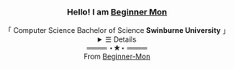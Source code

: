 <h3 align="center">
  Hello! I am <b><a rel="nofollow noopener noreferrer" target="_blank" href="https://github.com/Beginner-Mon">Beginner Mon</a></b>
</h3>

<div align="center">
  「 Computer Science Bachelor of Science <b>Swinburne University</b> 」
</div>

<details align="center">
  <summary> &#9776; Details</summary>
  <br>
  <div align="center">
    <a href="https://github.com/Beginner-Mon?tab=repositories&language=python" target="_blank">
      <img alt="Python" src="https://img.shields.io/badge/-Python-3572A5?style=flat-square&logo=Python&logoColor=white">
    </a>
    <a href="https://github.com/Beginner-Mon?tab=repositories&language=javascript" target="_blank">
      <img alt="Javascript" src="https://img.shields.io/badge/-Javascript-f1e05a?style=flat-square&logo=Javascript&logoColor=white">
    </a>
    <a href="https://github.com/Beginner-Mon?tab=repositories&language=html" target="_blank">
      <img alt="HTML" src="https://img.shields.io/badge/-HTML-E34F26?style=flat-square&logo=HTML5&logoColor=white">
    </a>
  </div>
  <br>
  <div align="center">
    <img src="https://github-readme-stats.vercel.app/api/top-langs/?username=Beginner-Mon&layout=compact&hide_border=true&title_color=5391FE&text_color=555" alt="Top Languages">
  </div>
</details>

<div align="center">
  ════ ⋆★⋆ ════<br>
  From <a href="https://github.com/Beginner-Mon">Beginner-Mon</a>
</div>
